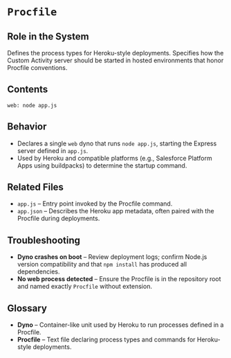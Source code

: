 # `Procfile`

## Role in the System
Defines the process types for Heroku-style deployments. Specifies how the Custom Activity server should be started in hosted environments that honor Procfile conventions.

## Contents

```
web: node app.js
```

## Behavior

* Declares a single `web` dyno that runs `node app.js`, starting the Express server defined in `app.js`.
* Used by Heroku and compatible platforms (e.g., Salesforce Platform Apps using buildpacks) to determine the startup command.

## Related Files

* `app.js` – Entry point invoked by the Procfile command.
* `app.json` – Describes the Heroku app metadata, often paired with the Procfile during deployments.

## Troubleshooting

* **Dyno crashes on boot** – Review deployment logs; confirm Node.js version compatibility and that `npm install` has produced all dependencies.
* **No web process detected** – Ensure the Procfile is in the repository root and named exactly `Procfile` without extension.

## Glossary

* **Dyno** – Container-like unit used by Heroku to run processes defined in a Procfile.
* **Procfile** – Text file declaring process types and commands for Heroku-style deployments.
